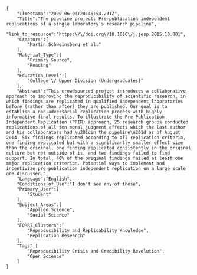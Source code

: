 
    {
        "Timestamp":"2020-06-03T20:46:54.231Z",
        "Title":"The pipeline project: Pre-publication independent replications of a single laboratory's research pipeline",
        "link_to_resource":"https:\/\/doi.org\/10.1016\/j.jesp.2015.10.001",
        "Creators":[
            "Martin Schweinsberg et al."
        ],
        "Material_Type":[
            "Primary Source",
            "Reading"
        ],
        "Education_Level":[
            "College \/ Upper Division (Undergraduates)"
        ],
        "Abstract":"This crowdsourced project introduces a collaborative approach to improving the reproducibility of scientific research, in which findings are replicated in qualified independent laboratories before (rather than after) they are published. Our goal is to establish a non-adversarial replication process with highly informative final results. To illustrate the Pre-Publication Independent Replication (PPIR) approach, 25 research groups conducted replications of all ten moral judgment effects which the last author and his collaborators had \u201cin the pipeline\u201d as of August 2014. Six findings replicated according to all replication criteria, one finding replicated but with a significantly smaller effect size than the original, one finding replicated consistently in the original culture but not outside of it, and two findings failed to find support. In total, 40% of the original findings failed at least one major replication criterion. Potential ways to implement and incentivize pre-publication independent replication on a large scale are discussed.",
        "Language":"English",
        "Conditions_of_Use":"I don't see any of these",
        "Primary_User":[
            "Student"
        ],
        "Subject_Areas":[
            "Applied Science",
            "Social Science"
        ],
        "FORRT_Clusters":[
            "Reproducibility and Replicability Knowledge",
            "Replication Research"
        ],
        "Tags":[
            "Reproducibility Crisis and Credibility Revolution",
            "Open Science"
        ]
    }
